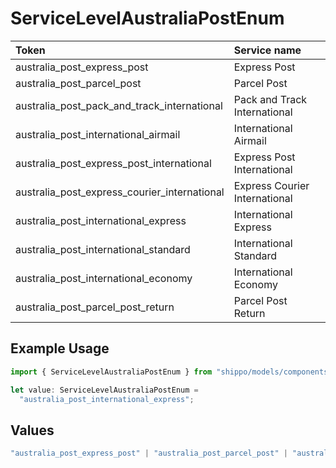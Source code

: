 # ServiceLevelAustraliaPostEnum

|Token | Service name|
|:---|:---|
| australia_post_express_post | Express Post|
| australia_post_parcel_post | Parcel Post|
| australia_post_pack_and_track_international | Pack and Track International|
| australia_post_international_airmail | International Airmail|
| australia_post_express_post_international | Express Post International|
| australia_post_express_courier_international | Express Courier International|
| australia_post_international_express | International Express|
| australia_post_international_standard | International Standard|
| australia_post_international_economy | International Economy|
| australia_post_parcel_post_return | Parcel Post Return|


## Example Usage

```typescript
import { ServiceLevelAustraliaPostEnum } from "shippo/models/components";

let value: ServiceLevelAustraliaPostEnum =
  "australia_post_international_express";
```

## Values

```typescript
"australia_post_express_post" | "australia_post_parcel_post" | "australia_post_pack_and_track_international" | "australia_post_international_airmail" | "australia_post_express_post_international" | "australia_post_express_courier_international" | "australia_post_international_express" | "australia_post_international_standard" | "australia_post_international_economy" | "australia_post_parcel_post_return"
```